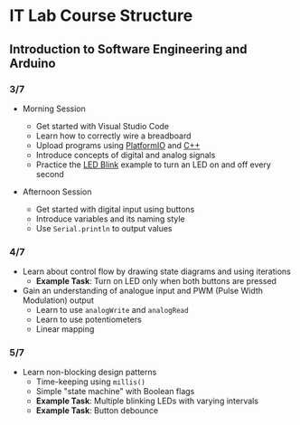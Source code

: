 # IT Lab Course Structure

## Introduction to Software Engineering and Arduino

### 3/7

-   Morning Session
    -   Get started with Visual Studio Code
    -   Learn how to correctly wire a breadboard
    -   Upload programs using [PlatformIO](https://platformio.org/) and
        [C++](https://github.com/adrianchong518/Mini-Robocon-2018/blob/master/auto-control/src/sample.cpp)
    -   Introduce concepts of digital and analog signals
    -   Practice the [LED Blink](https://docs.arduino.cc/built-in-examples/basics/Blink) example to
        turn an LED on and off every second

-   Afternoon Session
    -   Get started with digital input using buttons
    -   Introduce variables and its naming style
    -   Use `Serial.println` to output values

### 4/7

-   Learn about control flow by drawing state diagrams and using iterations
    -   **Example Task**: Turn on LED only when both buttons are pressed
-   Gain an understanding of analogue input and PWM (Pulse Width Modulation) output
    -   Learn to use `analogWrite` and `analogRead`
    -   Learn to use potentiometers
    -   Linear mapping

### 5/7

-   Learn non-blocking design patterns
    -   Time-keeping using `millis()`
    -   Simple "state machine" with Boolean flags
    -   **Example Task**: Multiple blinking LEDs with varying intervals
    -   **Example Task**: Button debounce
